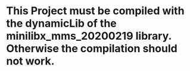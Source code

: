 # This Project must be compiled with the dynamicLib of the minilibx_mms_20200219 library. Otherwise the compilation should not work.

